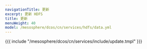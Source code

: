 ```yaml
---
navigationTitle: 更新
excerpt: 更新 HDFS
title: 更新
menuWeight: 40
model: /mesosphere/dcos/cn/services/hdfs/data.yml
---
```


{{{ include "/mesosphere/dcos/cn/services/include/update.tmpl" }}}
